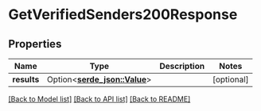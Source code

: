 # GetVerifiedSenders200Response

## Properties

Name | Type | Description | Notes
------------ | ------------- | ------------- | -------------
**results** | Option<[**serde_json::Value**](.md)> |  | [optional]

[[Back to Model list]](../README.md#documentation-for-models) [[Back to API list]](../README.md#documentation-for-api-endpoints) [[Back to README]](../README.md)



